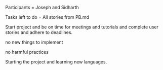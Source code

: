   
Participants = Joseph and Sidharth

Tasks left to do = All stories from PB.md

Start project and be on time for meetings and tutorials and complete user stories and adhere to deadlines.

no new things to implement 

no harmful practices

Starting the project and learning new languages.
